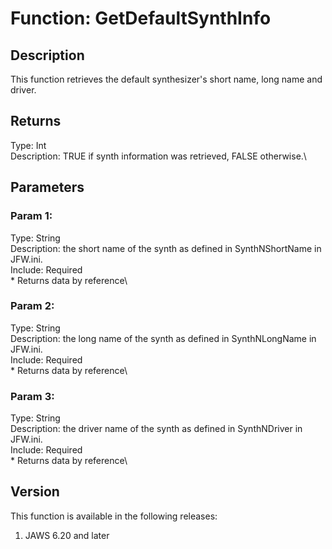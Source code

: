 # Function: GetDefaultSynthInfo

## Description

This function retrieves the default synthesizer\'s short name, long name
and driver.

## Returns

Type: Int\
Description: TRUE if synth information was retrieved, FALSE otherwise.\

## Parameters

### Param 1:

Type: String\
Description: the short name of the synth as defined in SynthNShortName
in JFW.ini.\
Include: Required\
\* Returns data by reference\

### Param 2:

Type: String\
Description: the long name of the synth as defined in SynthNLongName in
JFW.ini.\
Include: Required\
\* Returns data by reference\

### Param 3:

Type: String\
Description: the driver name of the synth as defined in SynthNDriver in
JFW.ini.\
Include: Required\
\* Returns data by reference\

## Version

This function is available in the following releases:

1.  JAWS 6.20 and later
